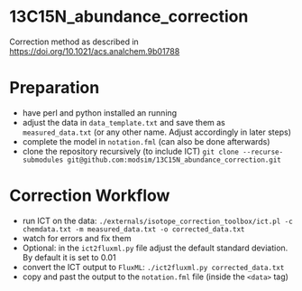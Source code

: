 # 13C15N_abundance_correction
Correction method as described in https://doi.org/10.1021/acs.analchem.9b01788

# Preparation

* have perl and python installed an running
* adjust the data in `data_template.txt` and save them as `measured_data.txt` (or any other name. Adjust accordingly in later steps)
* complete the model in `notation.fml` (can also be done afterwards)
* clone the repository recursively (to include ICT) `git clone --recurse-submodules git@github.com:modsim/13C15N_abundance_correction.git`

# Correction Workflow

* run ICT on the data: `./externals/isotope_correction_toolbox/ict.pl -c chemdata.txt -m measured_data.txt -o corrected_data.txt`
* watch for errors and fix them
* Optional: in the `ict2fluxml.py` file adjust the default standard deviation. By default it is set to 0.01
* convert the ICT output to `FluxML`: `./ict2fluxml.py corrected_data.txt`
* copy and past the output to the `notation.fml` file (inside the `<data>` tag)
